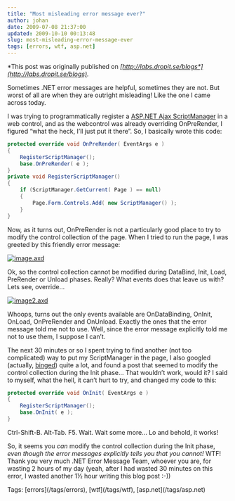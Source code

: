 ```yaml
---
title: "Most misleading error message ever?"
author: johan
date: 2009-07-08 21:37:00
updated: 2009-10-10 00:13:48
slug: most-misleading-error-message-ever
tags: [errors, wtf, asp.net]
---
```


*This post was originally published on *[*http://labs.dropit.se/blogs*](http://labs.dropit.se/blogs)*.* 

Sometimes .NET error messages are helpful, sometimes they are not. But worst of all are when they are outright misleading! Like the one I came across today. 

I was trying to programmatically register a [ASP.NET Ajax ScriptManager](http://www.asp.net/Ajax/Documentation/Live/overview/ScriptManagerOverview.aspx) in a web control, and as the webcontrol was already overriding OnPreRender, I figured “what the heck, I’ll just put it there”. So, I basically wrote this code: 
  

``` csharp 
protected override void OnPreRender( EventArgs e )
{
    RegisterScriptManager();
    base.OnPreRender( e );
}
private void RegisterScriptManager()
{
    if (ScriptManager.GetCurrent( Page ) == null)
    {
        Page.Form.Controls.Add( new ScriptManager() );
    }
}
```





Now, as it turns out, OnPreRender is not a particularly good place to try to modify the control collection of the page. When I tried to run the page, I was greeted by this friendly error message:

[![image.axd](/images/blog_driessen_se/subtext/WindowsLiveWriter/Mostmisleadingerrormessageever_12C7F/image.axd_thumb.png "image.axd")](/images/blog_driessen_se/subtext/WindowsLiveWriter/Mostmisleadingerrormessageever_12C7F/image.axd_2.png) 

Ok, so the control collection cannot be modified during DataBind, Init, Load, PreRender or Unload phases. Really? What events does that leave us with? Lets see, override…

[![image2.axd](/images/blog_driessen_se/subtext/WindowsLiveWriter/Mostmisleadingerrormessageever_12C7F/image2.axd_thumb.png "image2.axd")](/images/blog_driessen_se/subtext/WindowsLiveWriter/Mostmisleadingerrormessageever_12C7F/image2.axd_2.png) 

Whoops, turns out the only events available are OnDataBinding, OnInit, OnLoad, OnPreRender and OnUnload. Exactly the ones that the error message told me not to use. Well, since the error message explicitly told me not to use them, I suppose I can’t. 

The next 30 minutes or so I spent trying to find another (not too complicated) way to put my ScriptManager in the page, I also googled (actually, [binged](http://www.bing.com/search?q=The+control+collection+cannot+be+modified+during+DataBind%2C+Init%2C+Load%2C+PreRender+or+Unload+phases.)) quite a lot, and found a post that seemed to modify the control collection during the Init phase… That wouldn’t work, would it? I said to myself, what the hell, it can’t hurt to try, and changed my code to this: 




``` csharp 
protected override void OnInit( EventArgs e )
{
    RegisterScriptManager();
    base.OnInit( e );
}
```





Ctrl-Shift-B. Alt-Tab. F5. Wait. Wait some more… Lo and behold, it works! 

So, it seems you *can* modify the control collection during the Init phase, *even though the error messages explicitly tells you that you cannot!* WTF! Thank you very much .NET Error Message Team, whoever you are, for wasting 2 hours of my day (yeah, after I had wasted 30 minutes on this error, I wasted another 1½ hour writing this blog post :-)) 


<div style="padding-bottom: 0px; margin: 0px; padding-left: 0px; padding-right: 0px; display: inline; float: none; padding-top: 0px" id="scid:0767317B-992E-4b12-91E0-4F059A8CECA8:5c89af59-b57a-4ce4-a438-853007bae3c9" class="wlWriterEditableSmartContent">Tags: [errors](/tags/errors), [wtf](/tags/wtf), [asp.net](/tags/asp.net)</div>
